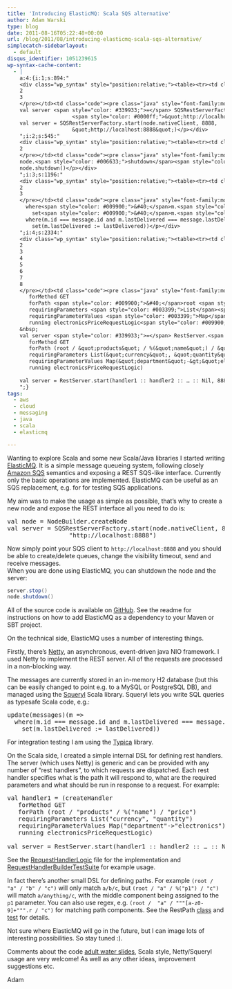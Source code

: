 ```yaml
---
title: 'Introducing ElasticMQ: Scala SQS alternative'
author: Adam Warski
type: blog
date: 2011-08-16T05:22:48+00:00
url: /blog/2011/08/introducing-elasticmq-scala-sqs-alternative/
simplecatch-sidebarlayout:
  - default
disqus_identifier: 1051239615
wp-syntax-cache-content:
  - |
    a:4:{i:1;s:894:"
    <div class="wp_syntax" style="position:relative;"><table><tr><td class="line_numbers"><pre>1
    2
    3
    </pre></td><td class="code"><pre class="java" style="font-family:monospace;">val node <span style="color: #339933;">=</span> NodeBuilder.<span style="color: #006633;">createNode</span>
    val server <span style="color: #339933;">=</span> SQSRestServerFactory.<span style="color: #006633;">start</span><span style="color: #009900;">&#40;</span>node.<span style="color: #006633;">nativeClient</span>, <span style="color: #cc66cc;">8888</span>, 
                     <span style="color: #0000ff;">&quot;http://localhost:8888&quot;</span><span style="color: #009900;">&#41;</span></pre></td></tr></table><p class="theCode" style="display:none;">val node = NodeBuilder.createNode
    val server = SQSRestServerFactory.start(node.nativeClient, 8888, 
                     &quot;http://localhost:8888&quot;)</p></div>
    ";i:2;s:545:"
    <div class="wp_syntax" style="position:relative;"><table><tr><td class="line_numbers"><pre>1
    2
    </pre></td><td class="code"><pre class="java" style="font-family:monospace;">server.<span style="color: #006633;">stop</span><span style="color: #009900;">&#40;</span><span style="color: #009900;">&#41;</span>
    node.<span style="color: #006633;">shutdown</span><span style="color: #009900;">&#40;</span><span style="color: #009900;">&#41;</span></pre></td></tr></table><p class="theCode" style="display:none;">server.stop()
    node.shutdown()</p></div>
    ";i:3;s:1196:"
    <div class="wp_syntax" style="position:relative;"><table><tr><td class="line_numbers"><pre>1
    2
    3
    </pre></td><td class="code"><pre class="java" style="font-family:monospace;">update<span style="color: #009900;">&#40;</span>messages<span style="color: #009900;">&#41;</span><span style="color: #009900;">&#40;</span>m <span style="color: #339933;">=&gt;</span>
      where<span style="color: #009900;">&#40;</span>m.<span style="color: #006633;">id</span> <span style="color: #339933;">===</span> message.<span style="color: #006633;">id</span> and m.<span style="color: #006633;">lastDelivered</span> <span style="color: #339933;">===</span> message.<span style="color: #006633;">lastDelivered</span><span style="color: #009900;">&#41;</span>
        set<span style="color: #009900;">&#40;</span>m.<span style="color: #006633;">lastDelivered</span> <span style="color: #339933;">:=</span> lastDelivered<span style="color: #009900;">&#41;</span><span style="color: #009900;">&#41;</span></pre></td></tr></table><p class="theCode" style="display:none;">update(messages)(m =&gt;
      where(m.id === message.id and m.lastDelivered === message.lastDelivered)
        set(m.lastDelivered := lastDelivered))</p></div>
    ";i:4;s:2334:"
    <div class="wp_syntax" style="position:relative;"><table><tr><td class="line_numbers"><pre>1
    2
    3
    4
    5
    6
    7
    8
    </pre></td><td class="code"><pre class="java" style="font-family:monospace;">val handler1 <span style="color: #339933;">=</span> <span style="color: #009900;">&#40;</span>createHandler
       forMethod GET
       forPath <span style="color: #009900;">&#40;</span>root <span style="color: #339933;">/</span> <span style="color: #0000ff;">&quot;products&quot;</span> <span style="color: #339933;">/</span> <span style="color: #339933;">%</span><span style="color: #009900;">&#40;</span><span style="color: #0000ff;">&quot;name&quot;</span><span style="color: #009900;">&#41;</span> <span style="color: #339933;">/</span> <span style="color: #0000ff;">&quot;price&quot;</span><span style="color: #009900;">&#41;</span>
       requiringParameters <span style="color: #003399;">List</span><span style="color: #009900;">&#40;</span><span style="color: #0000ff;">&quot;currency&quot;</span>, <span style="color: #0000ff;">&quot;quantity&quot;</span><span style="color: #009900;">&#41;</span>
       requiringParameterValues <span style="color: #003399;">Map</span><span style="color: #009900;">&#40;</span><span style="color: #0000ff;">&quot;department&quot;</span><span style="color: #339933;">-&gt;</span><span style="color: #0000ff;">&quot;electronics&quot;</span><span style="color: #009900;">&#41;</span>
       running electronicsPriceRequestLogic<span style="color: #009900;">&#41;</span>
    &nbsp;
    val server <span style="color: #339933;">=</span> RestServer.<span style="color: #006633;">start</span><span style="color: #009900;">&#40;</span>handler1 <span style="color: #339933;">::</span> handler2 <span style="color: #339933;">::</span> … <span style="color: #339933;">::</span> Nil, <span style="color: #cc66cc;">8888</span><span style="color: #009900;">&#41;</span></pre></td></tr></table><p class="theCode" style="display:none;">val handler1 = (createHandler
       forMethod GET
       forPath (root / &quot;products&quot; / %(&quot;name&quot;) / &quot;price&quot;)
       requiringParameters List(&quot;currency&quot;, &quot;quantity&quot;)
       requiringParameterValues Map(&quot;department&quot;-&gt;&quot;electronics&quot;)
       running electronicsPriceRequestLogic)
    
    val server = RestServer.start(handler1 :: handler2 :: … :: Nil, 8888)</p></div>
    ";}
tags:
  - aws
  - cloud
  - messaging
  - java
  - scala
  - elasticmq

---
```

Wanting to explore Scala and some new Scala/Java libraries I started writing [ElasticMQ][1]. It is a simple message queueing system, following closely [Amazon SQS][2] semantics and exposing a REST SQS-like interface. Currently only the basic operations are implemented. ElasticMQ can be useful as an SQS replacement, e.g. for for testing SQS applications.

My aim was to make the usage as simple as possible, that&#8217;s why to create a new node and expose the REST interface all you need to do is:

<pre lang="java" line="1" escaped="true">val node = NodeBuilder.createNode
val server = SQSRestServerFactory.start(node.nativeClient, 8888, 
                 "http://localhost:8888")
</pre>

Now simply point your SQS client to `http://localhost:8888` and you should be able to create/delete queues, change the visibility timeout, send and receive messages.  
When you are done using ElasticMQ, you can shutdown the node and the server:
```java
server.stop()
node.shutdown()
```

All of the source code is available on [GitHub][1]. See the readme for instructions on how to add ElasticMQ as a dependency to your Maven or SBT project.

On the technical side, ElasticMQ uses a number of interesting things.

Firstly, there&#8217;s [Netty][3], an asynchronous, event-driven java NIO framework. I used Netty to implement the REST server. All of the requests are processed in a non-blocking way.

The messages are currently stored in an in-memory H2 database (but this can be easily changed to point e.g. to a MySQL or PostgreSQL DB), and managed using the [Squeryl][4] Scala library. Squeryl lets you write SQL queries as typesafe Scala code, e.g.:

<pre lang="java" line="1" escaped="true">update(messages)(m =&gt;
  where(m.id === message.id and m.lastDelivered === message.lastDelivered)
    set(m.lastDelivered := lastDelivered))
</pre>

For integration testing I am using the [Typica][5] library.

On the Scala side, I created a simple internal DSL for defining rest handlers. The server (which uses Netty) is generic and can be provided with any number of &#8220;rest handlers&#8221;, to which requests are dispatched. Each rest handler specifies what is the path it will respond to, what are the required parameters and what should be run in response to a request. For example:

<pre lang="java" line="1" escaped="true">val handler1 = (createHandler
   forMethod GET
   forPath (root / "products" / %("name") / "price")
   requiringParameters List("currency", "quantity")
   requiringParameterValues Map("department"-&gt;"electronics")
   running electronicsPriceRequestLogic)

val server = RestServer.start(handler1 :: handler2 :: … :: Nil, 8888)
</pre>

See the [RequestHandlerLogic][6] file for the implementation and [RequestHandlerBuilderTestSuite][7] for example usage.

In fact there&#8217;s another small DSL for defining paths. For example `(root / "a" / "b" / "c")` will only match `a/b/c`, but `(root / "a" / %("p1") / "c")` will match `a/anything/c`, with the middle component being assigned to the `p1` parameter. You can also use regex, e.g. `(root /  "a" / """[a-z0-9]+""".r / "c")` for matching path components. See the RestPath [class][8] and [test][9] for details.

Not sure where ElasticMQ will go in the future, but I can image lots of interesting possibilities. So stay tuned :).

Comments about the code [adult water slides][10], Scala style, Netty/Squeryl usage are very welcome! As well as any other ideas, improvement suggestions etc.

Adam

 [1]: https://github.com/adamw/elasticmq
 [2]: http://aws.amazon.com/sqs/
 [3]: http://www.jboss.org/netty
 [4]: http://squeryl.org/
 [5]: http://code.google.com/p/typica/
 [6]: https://github.com/adamw/elasticmq/blob/master/rest/rest-core/src/main/scala/org/elasticmq/rest/RequestHandlerLogic.scala
 [7]: https://github.com/adamw/elasticmq/blob/master/rest/rest-core/src/test/scala/org/elasticmq/rest/RequestHandlerBuilderTestSuite.scala
 [8]: https://github.com/adamw/elasticmq/blob/master/rest/rest-core/src/main/scala/org/elasticmq/rest/RestPath.scala
 [9]: https://github.com/adamw/elasticmq/blob/master/rest/rest-core/src/test/scala/org/elasticmq/rest/RestPathTestSuite.scala
 [10]: http://www.sale-inflatable.com/Wholesale-Giant-Water-Slide-Products-For-Sale-313.html
